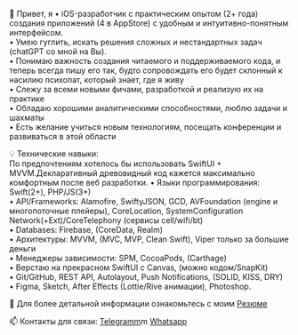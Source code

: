 <p>👋 Привет, я • iOS-разработчик с практическим опытом (2+ года) создания приложений (4 в AppStore) с удобным и интуитивно-понятным интерфейсом.</br>
• Умею гуглить, искать решения сложных и нестандартных задач (chatGPT со мной на Вы).</br>
• Понимаю важность создания читаемого и поддерживаемого кода, и теперь всегда пишу его так, будто сопровождать его будет склонный к насилию психопат, который знает, где я живу</br>
• Слежу за всеми новыми фичами, разработкой и реализую их на практике</br>
• Обладаю хорошими аналитическими способностями, люблю задачи и шахматы</br>
• Есть желание учиться новым технологиям, посещать конференции и развиваться в этой области</p>

<p>💡 Технические навыки: </br>
По предпочтениям хотелось бы использовать SwiftUI + MVVM.Декларативный древовидный код кажется максимально комфортным после веб разработки.
• Языки программирования: Swift(2+), PHP/JS(3+)</br>
• API/Frameworks: Alamofire, SwiftyJSON, GCD, AVFoundation (engine и многопоточные плейеры), CoreLocation, SystemConfiguration Network(+Ext)/CoreTelephony (сервисы cell/wifi/bt)</br>
• Databases: Firebase, (CoreData, Realm)</br>
• Архитектуры: MVVM, (MVC, MVP, Clean Swift), Viper только за большие деньги</br>
• Менеджеры зависимости: SPM, CocoaPods, (Carthage)</br>
• Верстаю на прекрасном SwiftUI с Canvas, (можно кодом/SnapKit)</br>
• Git/GitHub, REST API, Autolayout, Push Notifications, (SOLID, KISS, DRY)</br>
• Figma, Sketch, After Effects (Lottie/Rive анимации), Photoshop.</br>
</p>

📄 Для более детальной информации ознакомьтесь с моим <a href="https://drive.google.com/file/d/175tK-M6BpsdYWEEZGx85D3xMknelUN6x/view?usp=sharing" rel="nofollow">Резюме</a>

📫 Контакты для связи: <a href="https://telegram.me/MoTivaTion_4LiFe" rel="nofollow">Telegramm</a>m <a href="https://wa.me/79671011019?text=Vacancy%20iOS-Developer" rel="nofollow">Whatsapp</a>

<!---
exepr0gaming/exepr0gaming is a ✨ special ✨ repository because its `README.md` (this file) appears on your GitHub profile.
You can click the Preview link to take a look at your changes.
--->
